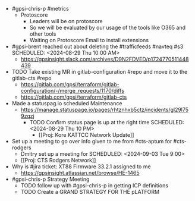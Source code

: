 - #gpsi-chris-p #metrics
	- Protoscore
		- Leaders will be on protoscore
		- So we will be evaluated by our usage of the tools like O365 and other tools
		- Waiting on  Protoscore Email to install extensions
- #gpsi-brent reached out about deleting the #trafficfeeds #navteq #s3
  SCHEDULED: <2024-08-29 Thu 10:00 AM>
	- https://gpsinsight.slack.com/archives/D9N2FDVED/p1724770511448439
- TODO Take existing MR in gitlab-configuration #repo and move it to the gitlab-cts #repo
	- https://gitlab.com/gpsi/terraform/gitlab-configuration/-/merge_requests/1170/diffs
	- https://gitlab.com/gpsi/terraform/gitlab-cts
- Made a statuspag.io scheduled Maintenance
	- https://manage.statuspage.io/pages/rhtznhxb5ctz/incidents/gl29l759zqzj
		- TODO Confirm status page is up at the right time 
		  SCHEDULED: <2024-08-29 Thu 10 PM>
			- [[Proj: Kore KATTCC Network Update]]
- Set up a meeting to go over info given to me from #cts-aptum for #cts-rodgers
	- Dmitry set up a meeting for
	  SCHEDULED: <2024-09-03 Tue 9:00>
	- [[Proj: CTS Rodgers Network]]
- Why is #jira ticket: XT88 Firmware 33.2.1 assigned to me
	- https://gpsinsight.atlassian.net/browse/HE-1465
- #gpsi-chris-p Strategy Meeting
	- TODO follow up with #gpsi-chris-p in getting ICP definitions
	- TODO  Create a GRAND STRATEGY FOR THE pLATFORM